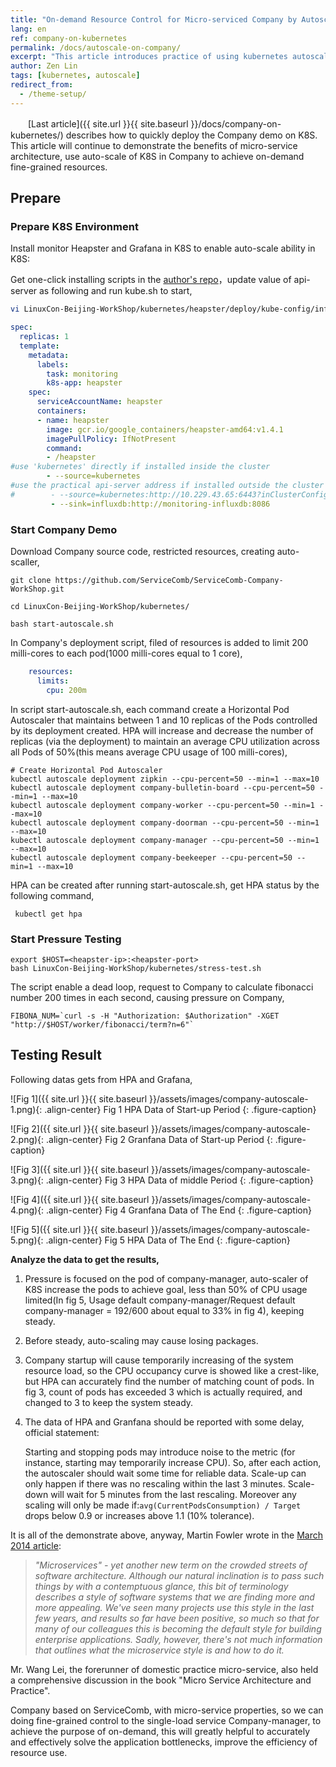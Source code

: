 ```yaml
---
title: "On-demand Resource Control for Micro-serviced Company by Autoscale"    
lang: en    
ref: company-on-kubernetes    
permalink: /docs/autoscale-on-company/   
excerpt: "This article introduces practice of using kubernetes autoscale in the micro-serviced Company demo to achieve on-demand resource control"   
author: Zen Lin   
tags: [kubernetes, autoscale]
redirect_from:   
  - /theme-setup/   
---
```


　　[Last article]({{ site.url }}{{ site.baseurl }}/docs/company-on-kubernetes/) describes how to quickly deploy the Company  demo on K8S. This article will continue to demonstrate the benefits of micro-service architecture, use auto-scale of K8S  in Company to achieve on-demand fine-grained resources.   

## Prepare  

### Prepare K8S Environment   


Install monitor Heapster and Grafana in K8S to enable auto-scale ability in K8S:   

Get one-click installing scripts in the [author's repo](https://github.com/zenlinTechnofreak/LinuxCon-Beijing-WorkShop/tree/autoscal/kubernetes/heapster/deploy)，update value of api-server as following and run kube.sh to start,    

```bash
vi LinuxCon-Beijing-WorkShop/kubernetes/heapster/deploy/kube-config/influxdb/heapster.yaml
```

```yaml
spec:
  replicas: 1
  template:
    metadata:
      labels:
        task: monitoring
        k8s-app: heapster
    spec:
      serviceAccountName: heapster
      containers:
      - name: heapster
        image: gcr.io/google_containers/heapster-amd64:v1.4.1
        imagePullPolicy: IfNotPresent
        command:
        - /heapster
#use 'kubernetes' directly if installed inside the cluster
        - --source=kubernetes
#use the practical api-server address if installed outside the cluster
#        - --source=kubernetes:http://10.229.43.65:6443?inClusterConfig=false
         - --sink=influxdb:http://monitoring-influxdb:8086
```

### Start Company Demo        

Download Company source code, restricted resources, creating auto-scaller,    

```shell
git clone https://github.com/ServiceComb/ServiceComb-Company-WorkShop.git

cd LinuxCon-Beijing-WorkShop/kubernetes/

bash start-autoscale.sh 
```

In Company's deployment script, filed of resources is added to limit  200 milli-cores to each pod(1000 milli-cores equal to 1 core),     

```yaml
    resources:
      limits:
        cpu: 200m
```
In script start-autoscale.sh, each command create a Horizontal Pod Autoscaler that maintains between 1 and 10 replicas of the Pods controlled by its deployment created. HPA will increase and decrease the number of replicas (via the deployment) to maintain an average CPU utilization across all Pods of 50%(this means average CPU usage of 100 milli-cores),     

```shell
# Create Horizontal Pod Autoscaler
kubectl autoscale deployment zipkin --cpu-percent=50 --min=1 --max=10
kubectl autoscale deployment company-bulletin-board --cpu-percent=50 --min=1 --max=10
kubectl autoscale deployment company-worker --cpu-percent=50 --min=1 --max=10
kubectl autoscale deployment company-doorman --cpu-percent=50 --min=1 --max=10
kubectl autoscale deployment company-manager --cpu-percent=50 --min=1 --max=10
kubectl autoscale deployment company-beekeeper --cpu-percent=50 --min=1 --max=10
```

HPA can be created after running start-autoscale.sh, get HPA status by the following command,    

```shell
 kubectl get hpa
```

### Start Pressure Testing


```shell
export $HOST=<heapster-ip>:<heapster-port>
bash LinuxCon-Beijing-WorkShop/kubernetes/stress-test.sh
```

The script enable a dead loop, request to Company to calculate fibonacci number 200 times in each second, causing pressure on Company,       

```shell
FIBONA_NUM=`curl -s -H "Authorization: $Authorization" -XGET "http://$HOST/worker/fibonacci/term?n=6"`
```



## Testing Result

Following datas gets from  HPA and Grafana,                 

![Fig 1]({{ site.url }}{{ site.baseurl }}/assets/images/company-autoscale-1.png){: .align-center} 
Fig 1    HPA Data of Start-up Period
{: .figure-caption}
     
![Fig 2]({{ site.url }}{{ site.baseurl }}/assets/images/company-autoscale-2.png){: .align-center}
Fig 2    Granfana Data of Start-up Period
{: .figure-caption}
      
![Fig 3]({{ site.url }}{{ site.baseurl }}/assets/images/company-autoscale-3.png){: .align-center}
Fig 3    HPA  Data of middle Period
{: .figure-caption}

![Fig 4]({{ site.url }}{{ site.baseurl }}/assets/images/company-autoscale-4.png){: .align-center}
Fig 4    Granfana Data of The End
{: .figure-caption}
     
![Fig 5]({{ site.url }}{{ site.baseurl }}/assets/images/company-autoscale-5.png){: .align-center}
Fig 5    HPA Data of The End
{: .figure-caption}

**Analyze the data to get the results,**       

1. Pressure is focused on the pod of company-manager, auto-scaler of K8S increase the pods to achieve goal,  less than 50% of CPU usage limited(In fig 5, Usage default company-manager/Request default company-manager = 192/600 about equal to 33% in fig 4), keeping steady.     

2. Before steady, auto-scaling may cause losing packages.       

3. Company startup will cause temporarily increasing of the system resource load, so the CPU occupancy curve is showed like a crest-like, but HPA can accurately find the number of matching count of pods. In fig 3, count of pods has exceeded 3 which is actually required, and changed to 3 to keep the system steady.        

4. The data of HPA and Granfana should be reported with some delay,  official statement:      

   Starting and stopping pods may introduce noise to the metric (for instance, starting may temporarily increase CPU). So, after each action, the autoscaler should wait some time for reliable data. Scale-up can only happen if there was no rescaling within the last 3 minutes. Scale-down will wait for 5 minutes from the last rescaling. Moreover any scaling will only be made if:`avg(CurrentPodsConsumption) / Target` drops below 0.9 or increases above 1.1 (10% tolerance).                 

It is all of the demonstrate  above, anyway, Martin Fowler wrote in the [March 2014 article](https://martinfowler.com/articles/microservices.html):       
> *"Microservices" - yet another new term on the crowded streets of software architecture. Although our natural inclination is to pass such things by with a contemptuous glance, this bit of terminology describes a style of software systems that we are finding more and more appealing. We've seen many projects use this style in the last few years, and results so far have been positive, so much so that for many of our colleagues this is becoming the default style for building enterprise applications. Sadly, however, there's not much information that outlines what the microservice style is and how to do it.*               

Mr. Wang Lei, the forerunner of domestic practice micro-service, also held a comprehensive discussion in the book "Micro Service Architecture and Practice".      

Company based on ServiceComb, with micro-service properties, so we can doing  fine-grained control to the single-load service Company-manager, to achieve the purpose of on-demand, this will greatly helpful to accurately and effectively solve the application bottlenecks, improve the efficiency of resource use.

